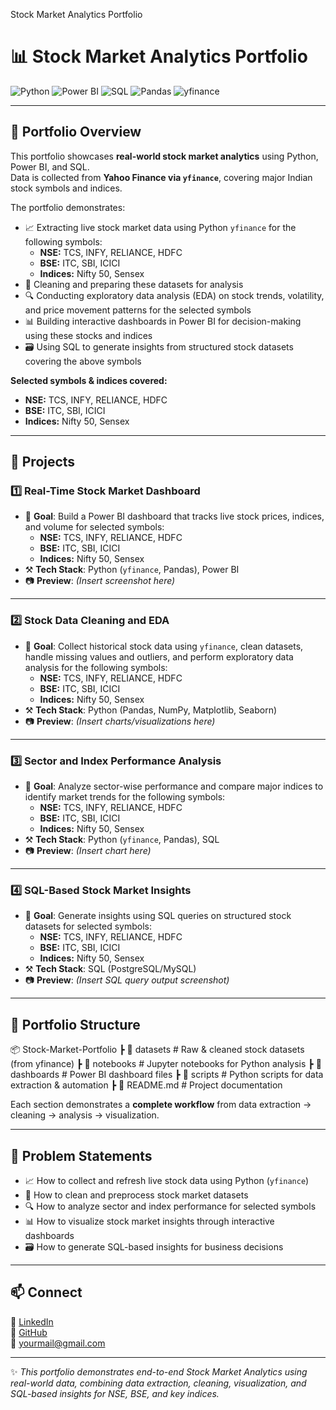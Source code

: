 Stock Market Analytics Portfolio

# 📊 Stock Market Analytics Portfolio

![Python](https://img.shields.io/badge/Python-3.10-blue?logo=python)
![Power BI](https://img.shields.io/badge/PowerBI-Dashboards-yellow?logo=powerbi)
![SQL](https://img.shields.io/badge/SQL-Queries-orange?logo=postgresql)
![Pandas](https://img.shields.io/badge/Pandas-Data%20Analysis-purple?logo=pandas)
![yfinance](https://img.shields.io/badge/Data-yfinance-lightgrey?logo=yahoo)

---

## 📌 Portfolio Overview

This portfolio showcases **real-world stock market analytics** using Python, Power BI, and SQL.  
Data is collected from **Yahoo Finance via `yfinance`**, covering major Indian stock symbols and indices.

The portfolio demonstrates:  
- 📈 Extracting live stock market data using Python `yfinance` for the following symbols:  
  - **NSE:** TCS, INFY, RELIANCE, HDFC  
  - **BSE:** ITC, SBI, ICICI  
  - **Indices:** Nifty 50, Sensex  
- 🧹 Cleaning and preparing these datasets for analysis  
- 🔍 Conducting exploratory data analysis (EDA) on stock trends, volatility, and price movement patterns for the selected symbols  
- 📊 Building interactive dashboards in Power BI for decision-making using these stocks and indices  
- 🗃️ Using SQL to generate insights from structured stock datasets covering the above symbols

**Selected symbols & indices covered:**  
- **NSE:** TCS, INFY, RELIANCE, HDFC  
- **BSE:** ITC, SBI, ICICI  
- **Indices:** Nifty 50, Sensex

---

## 🚀 Projects

### 1️⃣ Real-Time Stock Market Dashboard
- 📌 **Goal**: Build a Power BI dashboard that tracks live stock prices, indices, and volume for selected symbols:  
  - **NSE:** TCS, INFY, RELIANCE, HDFC  
  - **BSE:** ITC, SBI, ICICI  
  - **Indices:** Nifty 50, Sensex  
- ⚒️ **Tech Stack**: Python (`yfinance`, Pandas), Power BI  
- 📷 **Preview**: *(Insert screenshot here)*

---

### 2️⃣ Stock Data Cleaning and EDA
- 📌 **Goal**: Collect historical stock data using `yfinance`, clean datasets, handle missing values and outliers, and perform exploratory data analysis for the following symbols:  
  - **NSE:** TCS, INFY, RELIANCE, HDFC  
  - **BSE:** ITC, SBI, ICICI  
  - **Indices:** Nifty 50, Sensex  
- ⚒️ **Tech Stack**: Python (Pandas, NumPy, Matplotlib, Seaborn)  
- 📷 **Preview**: *(Insert charts/visualizations here)*

---

### 3️⃣ Sector and Index Performance Analysis
- 📌 **Goal**: Analyze sector-wise performance and compare major indices to identify market trends for the following symbols:  
  - **NSE:** TCS, INFY, RELIANCE, HDFC  
  - **BSE:** ITC, SBI, ICICI  
  - **Indices:** Nifty 50, Sensex  
- ⚒️ **Tech Stack**: Python (`yfinance`, Pandas), SQL  
- 📷 **Preview**: *(Insert chart here)*

---

### 4️⃣ SQL-Based Stock Market Insights
- 📌 **Goal**: Generate insights using SQL queries on structured stock datasets for selected symbols:  
  - **NSE:** TCS, INFY, RELIANCE, HDFC  
  - **BSE:** ITC, SBI, ICICI  
  - **Indices:** Nifty 50, Sensex  
- ⚒️ **Tech Stack**: SQL (PostgreSQL/MySQL)  
- 📷 **Preview**: *(Insert SQL query output screenshot)*

---

## 📂 Portfolio Structure

📦 Stock-Market-Portfolio
┣ 📂 datasets # Raw & cleaned stock datasets (from yfinance)
┣ 📂 notebooks # Jupyter notebooks for Python analysis
┣ 📂 dashboards # Power BI dashboard files
┣ 📂 scripts # Python scripts for data extraction & automation
┣ 📜 README.md # Project documentation


Each section demonstrates a **complete workflow** from data extraction → cleaning → analysis → visualization.

---

## 🎯 Problem Statements

- 📈 How to collect and refresh live stock data using Python (`yfinance`)  
- 🧹 How to clean and preprocess stock market datasets  
- 🔍 How to analyze sector and index performance for selected symbols  
- 📊 How to visualize stock market insights through interactive dashboards  
- 🗃️ How to generate SQL-based insights for business decisions
---

## 📫 Connect

🔗 [LinkedIn](https://www.linkedin.com/in/yourlinkedin)  
🐙 [GitHub](https://github.com/yourusername)  
📧 yourmail@gmail.com

---

✨ *This portfolio demonstrates end-to-end Stock Market Analytics using real-world data, combining data extraction, cleaning, visualization, and SQL-based insights for NSE, BSE, and key indices.*



